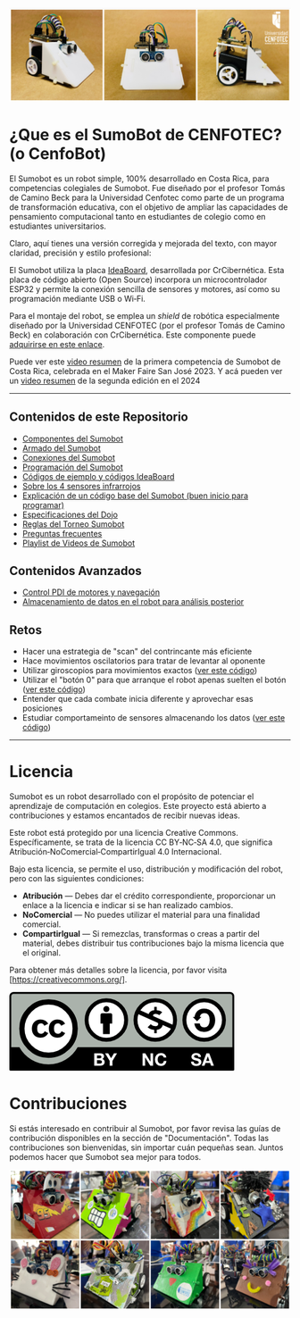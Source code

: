 ![SumoBot](https://github.com/Universidad-Cenfotec/Sumobot/blob/main/imagenes/SumobotBanner2025.png)

# ¿Que es el SumoBot de CENFOTEC? (o CenfoBot)

El Sumobot es un robot simple, 100% desarrollado en Costa Rica, para competencias colegiales de Sumobot. Fue diseñado por el profesor Tomás de Camino Beck para la Universidad Cenfotec como parte de un programa de transformación educativa, con el objetivo de ampliar las capacidades de pensamiento computacional tanto en estudiantes de colegio como en estudiantes universitarios.

Claro, aquí tienes una versión corregida y mejorada del texto, con mayor claridad, precisión y estilo profesional:


El Sumobot utiliza la placa [IdeaBoard](https://github.com/CRCibernetica/circuitpython-ideaboard/wiki), desarrollada por CrCibernética. Esta placa de código abierto (Open Source) incorpora un microcontrolador ESP32 y permite la conexión sencilla de sensores y motores, así como su programación mediante USB o Wi‑Fi.

Para el montaje del robot, se emplea un *shield* de robótica especialmente diseñado por la Universidad CENFOTEC (por el profesor Tomás de Camino Beck) en colaboración con CrCibernética. Este componente puede [adquirirse en este enlace](https://www.crcibernetica.com/sumobot-shield/).


Puede ver este [video resumen](https://youtu.be/L98O-mApjXQ) de la primera competencia de Sumobot de Costa Rica, celebrada en el Maker Faire San José 2023. Y acá pueden ver un [video resumen](https://youtu.be/9zarR0cKY90?si=D4UTzPx91h4megWT) de la segunda edición en el 2024

---

## Contenidos de este Repositorio

- [Componentes del Sumobot](https://github.com/Universidad-Cenfotec/Sumobot/blob/main/componentes2025.md)
- [Armado del Sumobot](https://github.com/Universidad-Cenfotec/Sumobot/blob/main/armado_2025.md)
- [Conexiones del Sumobot](https://github.com/Universidad-Cenfotec/Sumobot/blob/main/conecciones.md)
- [Programación del Sumobot](https://github.com/Universidad-Cenfotec/Sumobot/blob/main/programacion.md)
- [Códigos de ejemplo y códigos IdeaBoard](https://github.com/Universidad-Cenfotec/Sumobot/tree/main/c%C3%B3digos_de_ejemplo)
- [Sobre los 4 sensores infrarrojos](https://github.com/Universidad-Cenfotec/Sumobot/blob/main/c%C3%B3digos_de_ejemplo/sensores_infrarrojos.md)
- [Explicación de un código base del Sumobot (buen inicio para programar)](https://github.com/Universidad-Cenfotec/Sumobot/blob/main/c%C3%B3digos_de_ejemplo/movimiento_base.md)
- [Especificaciones del Dojo](https://github.com/Universidad-Cenfotec/Sumobot/blob/main/dojo.md)
- [Reglas del Torneo Sumobot](https://github.com/Universidad-Cenfotec/Sumobot/blob/main/reglas_2025.md)
- [Preguntas frecuentes](https://github.com/Universidad-Cenfotec/Sumobot/blob/main/FAQ.md)
- [Playlist de Videos de Sumobot](https://www.youtube.com/watch?v=Cxlyzh-E9kE&list=PLySA0noR1JGVZg5L3hGVwRD3PP2ibNYMT)

## Contenidos Avanzados
- [Control PDI de motores y navegación](https://github.com/Universidad-Cenfotec/Sumobot/blob/main/c%C3%B3digos_de_ejemplo/Control_Movimientos.md)
- [Almacenamiento de datos en el robot para análisis posterior](https://github.com/Universidad-Cenfotec/Sumobot/blob/main/c%C3%B3digos_de_ejemplo/almacenando_datos.md)


## Retos

- Hacer una estrategia de "scan" del contrincante más eficiente
- Hace movimientos oscilatorios para tratar de levantar al oponente
- Utilizar giroscopios para movimientos exactos ([ver este código](https://github.com/Universidad-Cenfotec/Sumobot/blob/main/c%C3%B3digos_de_ejemplo/Control_Movimientos.md))
- Utilizar el "botón 0" para que arranque el robot apenas suelten el botón ([ver este código](https://github.com/Universidad-Cenfotec/Sumobot/blob/main/c%C3%B3digos_de_ejemplo/code_boton0.py))
- Entender que cada combate inicia diferente y aprovechar esas posiciones
- Estudiar comportameinto de sensores almacenando los datos ([ver este código](https://github.com/Universidad-Cenfotec/Sumobot/blob/main/c%C3%B3digos_de_ejemplo/almacenando_datos.md))


---

# Licencia

Sumobot es un robot desarrollado con el propósito de potenciar el aprendizaje de computación en colegios. Este proyecto está abierto a contribuciones y estamos encantados de recibir nuevas ideas.

Este robot está protegido por una licencia Creative Commons. Específicamente, se trata de la licencia CC BY‑NC‑SA 4.0, que significa Atribución‑NoComercial‑CompartirIgual 4.0 Internacional.

Bajo esta licencia, se permite el uso, distribución y modificación del robot, pero con las siguientes condiciones:
- **Atribución** — Debes dar el crédito correspondiente, proporcionar un enlace a la licencia e indicar si se han realizado cambios.
- **NoComercial** — No puedes utilizar el material para una finalidad comercial.
- **CompartirIgual** — Si remezclas, transformas o creas a partir del material, debes distribuir tus contribuciones bajo la misma licencia que el original.

Para obtener más detalles sobre la licencia, por favor visita [https://creativecommons.org/].

![CC](imagenes/Reconocimiento-no-comercial-sin-obra-derivada.png)

# Contribuciones

Si estás interesado en contribuir al Sumobot, por favor revisa las guías de contribución disponibles en la sección de "Documentación". Todas las contribuciones son bienvenidas, sin importar cuán pequeñas sean. Juntos podemos hacer que Sumobot sea mejor para todos.

![SumoBot1](imagenes/abajo2025.png)
